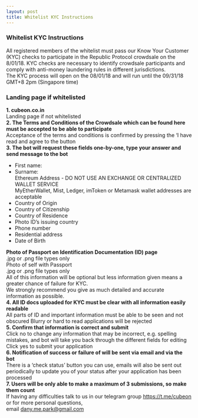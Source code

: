 ```yaml
---
layout: post
title: Whitelist KYC Instructions
---
```



### Whitelist KYC Instructions
All registered members of the whitelist must pass our Know Your Customer (KYC) checks to participate in the Republic Protocol crowdsale on the 8/01/18. KYC checks are necessary to identify crowdsale participants and comply with anti-money laundering rules in different jurisdictions.  
The KYC process will open on the 08/01/18 and will run until the 09/31/18 GMT+8 2pm (Singapore time)  
### Landing page if whitelisted  
**1. cubeon.co.in**  
Landing page if not whitelisted    
**2. The Terms and Conditions of the Crowdsale which can be found here must be accepted to be able to participate**  
Acceptance of the terms and conditions is confirmed by pressing the ‘I have read and agree to the button  
**3. The bot will request these fields one-by-one, type your answer and send message to the bot**
- First name:  
- Surname:  
Ethereum Address - DO NOT USE AN EXCHANGE OR CENTRALIZED WALLET SERVICE   
 MyEtherWallet, Mist, Ledger, imToken or Metamask wallet addresses are acceptable   
- Country of Origin  
- Country of Citizenship  
- Country of Residence  
- Photo ID’s issuing country  
- Phone number
- Residential address
- Date of Birth

**Photo of Passport on Identification Documentation (ID) page**  
.jpg or .png file types only  
Photo of self with Passport  
.jpg or .png file types only  
All of this information will be optional but less information given means a greater chance of failure for KYC.   
We strongly recommend you give as much detailed and accurate information as possible.  
**4. All ID docs uploaded for KYC must be clear with all information easily readable**  
All parts of ID and important information must be able to be seen and not obscured
Blurry or hard to read applications will be rejected  
**5. Confirm that information is correct and submit**  
Click no to change any information that may be incorrect, e.g. spelling mistakes, and bot will take you back through the different fields for editing
Click yes to submit your application  
**6. Notification of success or failure of will be sent via email and via the bot**  
There is a ‘check status’ button you can use, emails will also be sent out periodically to update you of your status after your 
application has been processed  
**7. Users will be only able to make a maximum of 3 submissions, so make them count**  
If having any difficulties talk to us in our telegram group https://t.me/cubeon or for more personal questions,   
email <dany.me.park@gmail.com>
